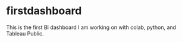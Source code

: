 # firstdashboard
This is the first BI dashboard I am working on with colab, python, and Tableau Public.
